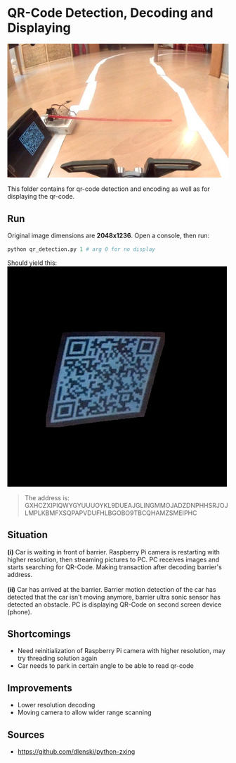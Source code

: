 # QR-Code Detection, Decoding and Displaying

[//]: # (Image References)
[image1]: ./project_images/qr_img_barrier.jpg
[image2]: ./project_images/detected_qr_code.jpg


![alt text][image1] 

This folder contains for qr-code detection and encoding as well as for displaying the qr-code.
## Run
Original image dimensions are **2048x1236**.
Open a console, then run:
```python
python qr_detection.py 1 # arg 0 for no display
```
Should yield this:<br/>
![alt text][image2] <br/>
> The address is: GXHCZXIPIQWYGYUUUOYKL9DUEAJGLINGMMOJADZDNPHHSRJOJLMPLKBMFXSQPAPVDUFHLBGOBO9TBCQHAMZSMEIPHC

## Situation
**(i)**
Car is waiting in front of barrier. Raspberry Pi camera is restarting with higher resolution, then streaming pictures to PC. PC receives images and starts searching for QR-Code. Making transaction after decoding barrier's address.<br/>
<br/>
**(ii)**
Car has arrived at the barrier. Barrier motion detection of the car has detected that the car isn't moving anymore, barrier ultra sonic sensor has detected an obstacle. PC is displaying QR-Code on second screen device (phone).
## Shortcomings
* Need reinitialization of Raspberry Pi camera with higher resolution, may try threading solution again
* Car needs to park in certain angle to be able to read qr-code
## Improvements
* Lower resolution decoding
* Moving camera to allow wider range scanning


## Sources
* <https://github.com/dlenski/python-zxing>


